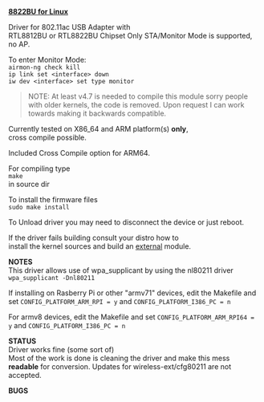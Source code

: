 <u>**8822BU for Linux**</u>

Driver for 802.11ac USB Adapter with  
RTL8812BU or RTL8822BU Chipset
Only STA/Monitor Mode is supported, no AP.  

To enter Monitor Mode:  
`airmon-ng check kill`  
`ip link set <interface> down`  
`iw dev <interface> set type monitor`

> NOTE: At least v4.7 is needed to compile this module
> sorry people with older kernels, the code is removed.
> Upon request I can work towards making it backwards compatible.

Currently tested on X86_64 and ARM platform(s) **only**,  
cross compile possible.

Included Cross Compile option for ARM64.

For compiling type  
`make`  
in source dir  

To install the firmware files  
`sudo make install`

To Unload driver you may need to disconnect the device or just reboot.

If the driver fails building consult your distro how to  
install the kernel sources and build an <u>external</u> module.


**NOTES**  
This driver allows use of wpa_supplicant by using the nl80211 driver
`wpa_supplicant -Dnl80211`

If installing on Rasberry Pi or other "armv71" devices, edit the Makefile and set `CONFIG_PLATFORM_ARM_RPI = y` and `CONFIG_PLATFORM_I386_PC = n`

For armv8 devices, edit the Makefile and set `CONFIG_PLATFORM_ARM_RPI64 = y` and `CONFIG_PLATFORM_I386_PC = n` 

**STATUS**  
Driver works fine (some sort of)  
Most of the work is done is cleaning the driver and make this mess **readable**   for conversion.
Updates for wireless-ext/cfg80211  are not accepted.  

**BUGS**  
